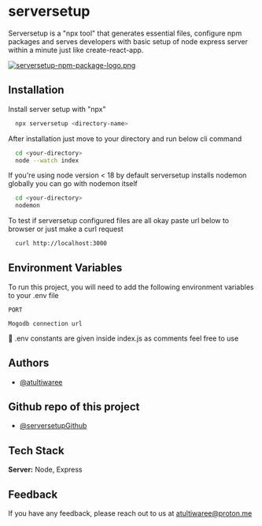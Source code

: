 # serversetup

Serversetup is a "npx tool" that generates essential files, configure npm packages and serves developers with basic setup of node express server within a minute just like create-react-app.

[![serversetup-npm-package-logo.png](https://i.postimg.cc/zBFPGc1q/serversetup-npm-package-logo.png)](https://postimg.cc/xJqPsgCZ)

## Installation

Install server setup with "npx"

```bash
  npx serversetup <directory-name>
```

After installation just move to your directory and run below cli command

```bash
  cd <your-directory>
  node --watch index
```

If you're using node version < 18 by default
serversetup installs nodemon globally you can go with nodemon itself

```bash
  cd <your-directory>
  nodemon
```

To test if serversetup configured files are all okay paste url below to browser or just make a curl request

```bash
  curl http://localhost:3000
```

## Environment Variables

To run this project, you will need to add the following environment variables to your .env file

`PORT`

`Mogodb connection url`

👋 .env constants are given inside index.js as comments feel free to use

## Authors

- [@atultiwaree](https://www.github.com/atultiwaree)

## Github repo of this project

- [@serversetupGithub](https://github.com/atultiwaree/serversetup)

## Tech Stack

**Server:** Node, Express

## Feedback

If you have any feedback, please reach out to us at atultiwaree@proton.me
